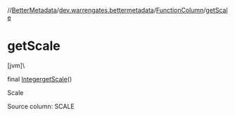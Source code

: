 //[BetterMetadata](../../../index.md)/[dev.warrengates.bettermetadata](../index.md)/[FunctionColumn](index.md)/[getScale](get-scale.md)

# getScale

[jvm]\

final [Integer](https://docs.oracle.com/javase/8/docs/api/java/lang/Integer.html)[getScale](get-scale.md)()

Scale

Source column: SCALE
